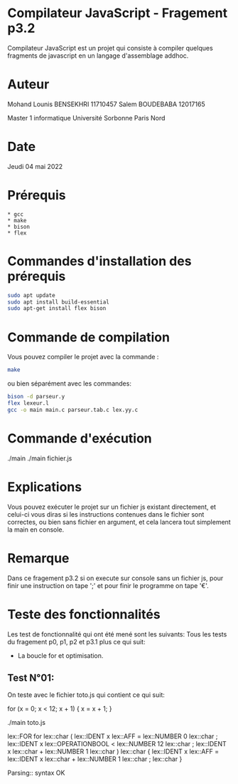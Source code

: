 # Compilateur JavaScript    -   Fragement p3.2
Compilateur JavaScript est un projet qui consiste à compiler quelques fragments de javascript en un langage d'assemblage addhoc.

# Auteur
Mohand Lounis BENSEKHRI     11710457
Salem BOUDEBABA             12017165
		
Master 1 informatique 
Université Sorbonne Paris Nord

# Date
Jeudi 04 mai 2022

# Prérequis
    * gcc
    * make
    * bison
    * flex

# Commandes d'installation des prérequis
```bash 
sudo apt update
sudo apt install build-essential
sudo apt-get install flex bison
```

# Commande de compilation
Vous pouvez compiler le projet avec la commande :
```bash 
make
```

ou bien séparément avec les commandes: 
```bash 
bison -d parseur.y
flex lexeur.l
gcc -o main main.c parseur.tab.c lex.yy.c
```

# Commande d'exécution
./main
./main fichier.js

# Explications
Vous pouvez exécuter le projet sur un fichier js existant directement, et celui-ci vous diras si les instructions contenues dans le fichier sont correctes, ou bien sans fichier en argument, et cela lancera tout simplement la main en console.

# Remarque
Dans ce fragement p3.2 
si on execute sur console sans un fichier js, pour finir une instruction on tape ';' et pour finir le programme on tape '€'.

# Teste des fonctionnalités
Les test de fonctionnalité qui ont été mené sont les suivants: 
Tous les tests du fragement p0, p1, p2 et p3.1 plus ce qui suit:

* La boucle for et optimisation.


Test N°01:
----------

On teste avec le fichier toto.js qui contient ce qui suit: 

for (x = 0; x < 12; x + 1) {
    x = x + 1;
}


./main toto.js 

lex::FOR for
lex::char (
lex::IDENT x
lex::AFF =
lex::NUMBER 0
lex::char ;
lex::IDENT x
lex::OPERATIONBOOL <
lex::NUMBER 12
lex::char ;
lex::IDENT x
lex::char +
lex::NUMBER 1
lex::char )
lex::char {
lex::IDENT x
lex::AFF =
lex::IDENT x
lex::char +
lex::NUMBER 1
lex::char ;
lex::char }

Parsing:: syntax OK